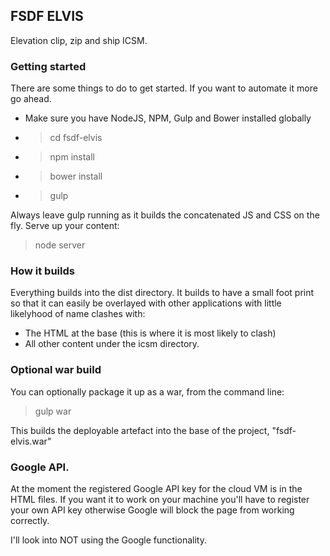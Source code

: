 ## FSDF ELVIS

Elevation clip, zip and ship ICSM.

### Getting started
There are some things to do to get started. If you want to automate it more go ahead.
* Make sure you have NodeJS, NPM, Gulp and Bower installed globally
* > cd fsdf-elvis
* > npm install
* > bower install
* > gulp

Always leave gulp running as it builds the concatenated JS and CSS on the fly.
Serve up your content:
> node server

### How it builds
Everything builds into the dist directory. It builds to have a small foot print so that it can
easily be overlayed with other applications with little likelyhood of name clashes with:
* The HTML at the base (this is where it is most likely to clash)
* All other content under the icsm directory.

### Optional war build
You can optionally package it up as a war, from the command line:
> gulp war

This builds the deployable artefact into the base of the project, "fsdf-elvis.war"


### Google API.
At the moment the registered Google API key for the cloud VM is in the HTML files. If you want it to work on
your machine you'll have to register your own API key otherwise Google will block the page from working correctly.

I'll look into NOT using the Google functionality.